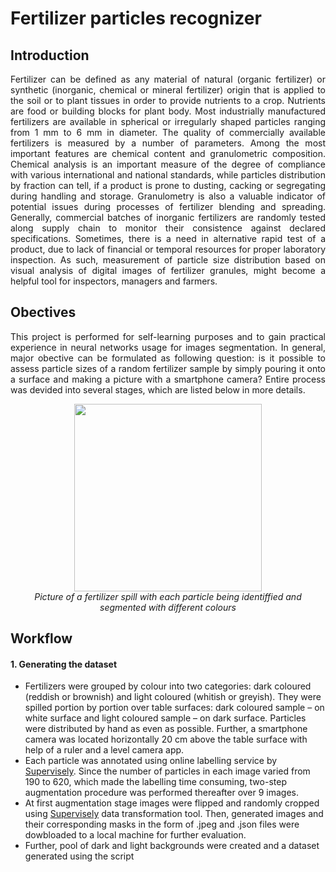 # Fertilizer particles recognizer
## Introduction
<p align="justify">
Fertilizer can be defined as any material of natural (organic fertilizer) or synthetic (inorganic, chemical or mineral fertilizer) origin that is applied to the soil or to plant tissues in order to provide nutrients to a crop. Nutrients are food or building blocks for plant body. Most industrially manufactured fertilizers are available in spherical or irregularly shaped particles ranging from 1 mm to 6 mm in diameter. The quality of commercially available fertilizers is measured by a number of parameters. Among the most important features are chemical content and granulometric composition. Chemical analysis is an important measure of the degree of compliance with various international and national standards, while particles distribution by fraction can tell, if a product is prone to dusting, cacking or segregating during handling and storage. Granulometry is also a valuable indicator of potential issues during processes of fertilizer blending and spreading. Generally, commercial batches of inorganic fertilizers are randomly tested along supply chain to monitor their consistence against declared specifications. Sometimes, there is a need in alternative rapid test of a product, due to lack of financial or temporal resources for proper laboratory inspection. As such, measurement of particle size distribution based on visual analysis of digital images of fertilizer granules, might become a helpful tool for inspectors, managers and farmers.
  </p>
  
## Obectives
<p align="justify">
This project is performed for self-learning purposes and to gain practical experience in neural networks usage for images segmentation. In general, major obective can be formulated as following question: is it possible to assess particle sizes of a random fertilizer sample by simply pouring it onto a surface and making a picture with a smartphone camera? Entire process was devided into several stages, which are listed below in more details. 
  </p>
  
<p align="center">
<img src="https://github.com/max-poltora/fertilizer_particles_recognizer/blob/main/Example%20files/Segmentation.gif" height="300px"> <br />
<em>Picture of a fertilizer spill with each particle being identiffied and segmented with different colours</em>
  </p>

## Workflow
#### 1. Generating the dataset
  - Fertilizers were grouped by colour into two categories: dark coloured (reddish or brownish) and light coloured (whitish or greyish). They were spilled portion by portion over table surfaces: dark coloured sample – on white surface and light coloured sample – on dark surface. Particles were distributed by hand as even as possible. Further, a smartphone camera was located horizontally 20 cm above the table surface with help of a ruler and a level camera app.
  - Each particle was annotated using online labelling service by [Supervisely](https://supervise.ly/). Since the number of particles in each image varied from 190 to 620, which made the labelling time consuming, two-step augmentation procedure was performed thereafter over 9 images.
  - At first augmentation stage images were flipped and randomly cropped using [Supervisely](https://supervise.ly/) data transformation tool. Then, generated images and their corresponding masks in the form of .jpeg and .json files were dowbloaded to a local machine for further evaluation.
  - Further, pool of dark and light backgrounds were created and a dataset generated using the script 
